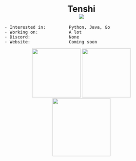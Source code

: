 <h1 align="center">
Tenshi<br />
<img src="https://komarev.com/ghpvc/?username=Tenshi147" />
</h1>

<pre>
- Interested in:         Python, Java, Go
- Working on:            A lot
- Discord:               None
- Website:               Coming soon
</pre>

<p align="center">
<img height= "160" src="https://github-readme-stats.vercel.app/api?username=Tenshi147&show_icons=true&include_all_commits=true&theme=dark" />
<img height= "160" src="https://github-readme-stats.vercel.app/api/top-langs/?username=Tenshi147&layout=compact&theme=dark" />
<img height= "190" src="https://github-readme-streak-stats.herokuapp.com/?user=Tenshi147&theme=dark" />
</p>
